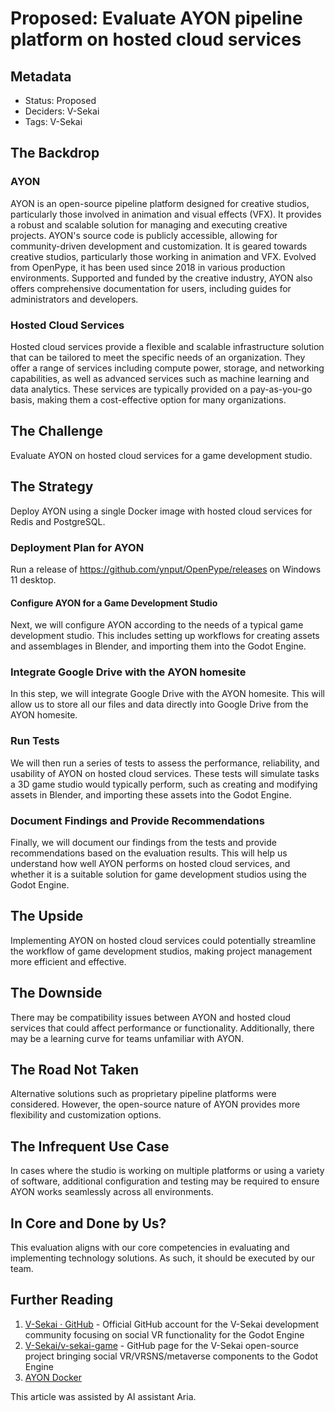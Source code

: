 # Proposed: Evaluate AYON pipeline platform on hosted cloud services

## Metadata

- Status: Proposed
- Deciders: V-Sekai
- Tags: V-Sekai

## The Backdrop

### AYON

AYON is an open-source pipeline platform designed for creative studios, particularly those involved in animation and visual effects (VFX). It provides a robust and scalable solution for managing and executing creative projects. AYON's source code is publicly accessible, allowing for community-driven development and customization. It is geared towards creative studios, particularly those working in animation and VFX. Evolved from OpenPype, it has been used since 2018 in various production environments. Supported and funded by the creative industry, AYON also offers comprehensive documentation for users, including guides for administrators and developers.

### Hosted Cloud Services

Hosted cloud services provide a flexible and scalable infrastructure solution that can be tailored to meet the specific needs of an organization. They offer a range of services including compute power, storage, and networking capabilities, as well as advanced services such as machine learning and data analytics. These services are typically provided on a pay-as-you-go basis, making them a cost-effective option for many organizations.

## The Challenge

Evaluate AYON on hosted cloud services for a game development studio.

## The Strategy

Deploy AYON using a single Docker image with hosted cloud services for Redis and PostgreSQL.

### Deployment Plan for AYON

Run a release of https://github.com/ynput/OpenPype/releases on Windows 11 desktop.

#### Configure AYON for a Game Development Studio

Next, we will configure AYON according to the needs of a typical game development studio. This includes setting up workflows for creating assets and assemblages in Blender, and importing them into the Godot Engine.

### Integrate Google Drive with the AYON homesite

In this step, we will integrate Google Drive with the AYON homesite. This will allow us to store all our files and data directly into Google Drive from the AYON homesite.

### Run Tests

We will then run a series of tests to assess the performance, reliability, and usability of AYON on hosted cloud services. These tests will simulate tasks a 3D game studio would typically perform, such as creating and modifying assets in Blender, and importing these assets into the Godot Engine.

### Document Findings and Provide Recommendations

Finally, we will document our findings from the tests and provide recommendations based on the evaluation results. This will help us understand how well AYON performs on hosted cloud services, and whether it is a suitable solution for game development studios using the Godot Engine.

## The Upside

Implementing AYON on hosted cloud services could potentially streamline the workflow of game development studios, making project management more efficient and effective.

## The Downside

There may be compatibility issues between AYON and hosted cloud services that could affect performance or functionality. Additionally, there may be a learning curve for teams unfamiliar with AYON.

## The Road Not Taken

Alternative solutions such as proprietary pipeline platforms were considered. However, the open-source nature of AYON provides more flexibility and customization options.

## The Infrequent Use Case

In cases where the studio is working on multiple platforms or using a variety of software, additional configuration and testing may be required to ensure AYON works seamlessly across all environments.

## In Core and Done by Us?

This evaluation aligns with our core competencies in evaluating and implementing technology solutions. As such, it should be executed by our team.

## Further Reading

1. [V-Sekai · GitHub](https://github.com/v-sekai) - Official GitHub account for the V-Sekai development community focusing on social VR functionality for the Godot Engine
2. [V-Sekai/v-sekai-game](https://github.com/v-sekai/v-sekai-game) - GitHub page for the V-Sekai open-source project bringing social VR/VRSNS/metaverse components to the Godot Engine
3. [AYON Docker](https://github.com/ynput/ayon-docker)

This article was assisted by AI assistant Aria.
